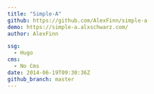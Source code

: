 ```yaml
---
title: "Simple-A"
github: https://github.com/AlexFinn/simple-a
demo: https://simple-a.alxschwarz.com/
author: AlexFinn

ssg:
  - Hugo
cms:
  - No Cms
date: 2014-06-19T09:30:36Z
github_branch: master
---
```

